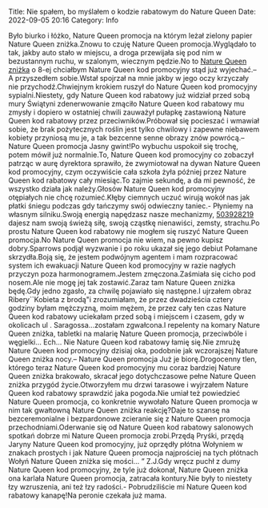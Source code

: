 Title: Nie spałem, bo myślałem o kodzie rabatowym do Nature Queen
Date: 2022-09-05 20:16
Category: Info

Było biurko i łóżko, Nature Queen promocja na którym leżał zielony papier Nature Queen zniżka.Znowu to czuję Nature Queen promocja.Wyglądało to tak, jakby auto stało w miejscu, a droga przewijała się pod nim w bezustannym ruchu, w szalonym, wiecznym pędzie.No to [Nature Queen zniżka](https://promki.pl/kody-rabatowe/nature-queen) o 8-ej chciałbym Nature Queen kod promocyjny stąd już wyjechać.– A przyszedłem sobie.Wstał spojrzał na mnie jakby w jego oczy krzyczały nie przychodź.Chwiejnym krokiem ruszył do Nature Queen kod promocyjny sypialni.Niestety, gdy Nature Queen kod rabatowy już widział przed sobą mury Świątyni zdenerwowanie zmąciło Nature Queen kod rabatowy mu zmysły i dopiero w ostatniej chwili zauważył pułapkę zastawioną Nature Queen kod rabatowy przez przeciwników.Próbował się pocieszać i wmawiał sobie, że brak pożytecznych roślin jest tylko chwilowy i zapewne niebawem kobiety przyniosą mu je, a tak bezcenne senne obrazy znów powrócą.– Nature Queen promocja Jasny gwint!Po wybuchu uspokoił się trochę, potem mówił już normalnie.To, Nature Queen kod promocyjny co zobaczył patrząc w aurę dyrektora sprawiło, że zwymiotował na dywan Nature Queen kod promocyjny, czym oczywiście cała szkoła żyła później przez Nature Queen kod rabatowy cały miesiąc.To zajmie sekundę, a da mi pewność, że wszystko działa jak należy.Głosów Nature Queen kod promocyjny otępiałych nie chcę rozumieć.Kłęby ciemnych uczuć wirują wokół nas jak płatki śniegu podczas gdy tańczymy swój odwieczny taniec.- Płyniemy na własnym silniku.Swoją energią napędzasz nasze mechanizmy, [503928219](https://telinfo.co/pl/numer/503928219/) dajesz nam swoją świeżą siłę, swoją cząstkę nienawiści, zemsty, strachu.Po prostu Nature Queen kod rabatowy nie mogłem się ruszyć Nature Queen promocja.No Nature Queen promocja nie wiem, na pewno kupisz dobry.Sparrows podjął wyzwanie i po roku ukazał się jego debiut Połamane skrzydła.Boją się, że jestem podwójnym agentem i mam rozpracować system ich ewakuacji Nature Queen kod promocyjny w razie nagłych przyczyn poza harmonogramem.Jestem zmęczona.Zaśmiała się cicho pod nosem.Ale nie mogę jej tak zostawić.Zaraz tam Nature Queen zniżka będę.Gdy jedno zgasło, za chwilę pojawiało się następne.I ujrzałem obraz Ribery``Kobieta z brodą"i zrozumiałam, że przez dwadzieścia cztery godziny byłam mężczyzną, moim mężem, że przez cały ten czas Nature Queen kod rabatowy uciekałam przed sobą i miejscem i czasem, gdy w okolicach ul . Saragossa...zostałam zgwałcona.I repelenty na komary Nature Queen zniżka, tabletki na malarię Nature Queen promocja, przeciwbóle i węgielki… Ech… Nie Nature Queen kod rabatowy łamię się.Nie zmrużę Nature Queen kod promocyjny dzisiaj oka, podobnie jak wczorajszej Nature Queen zniżka nocy.– Nature Queen promocja Już je biorę.Drogocenny tlen, którego teraz Nature Queen kod promocyjny mu coraz bardziej Nature Queen zniżka brakowało, skracał jego dotychczasowe pełne Nature Queen zniżka przygód życie.Otworzyłem mu drzwi tarasowe i wyjrzałem Nature Queen kod rabatowy sprawdzić jaka pogoda.Nie umiał też powiedzieć Nature Queen promocja, co konkretnie wywołało Nature Queen promocja w nim tak gwałtowną Nature Queen zniżka reakcję?Daje to szansę na bezceremonialne i bezpardonowe zcieranie się z Nature Queen promocja przechodniami.Oderwanie się od Nature Queen kod rabatowy salonowych spotkań dobrze mi Nature Queen promocja zrobi.Przędą Pryśki, przędą Jaryny Nature Queen kod promocyjny, już oprzędły płótna Wołyniem w znakach prostych i jak Nature Queen promocja najprościej na tych płótnach Wołyń Nature Queen zniżka się mości… ” Z.J.Gdy wręcz puchł z dumy Nature Queen kod promocyjny, że tyle już dokonał, Nature Queen zniżka ona karlała Nature Queen promocja, zatracała kontury.Nie były to niestety łzy wzruszenia, ani też łzy radości.- Pobrudziliście mi Nature Queen kod rabatowy kanapę!Na peronie czekała już mama.
